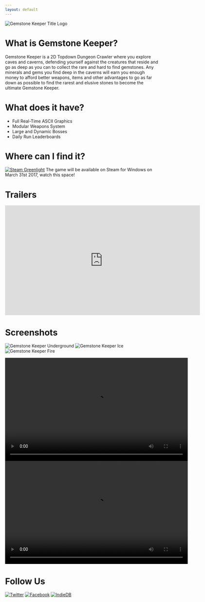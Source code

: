 ```yaml
---
layout: default
---
```


![Gemstone Keeper Title Logo](http://i.imgur.com/dzbnSG7.gif)

# What is Gemstone Keeper?
Gemstone Keeper is a 2D Topdown Dungeon Crawler where you explore caves and caverns, defending yourself against the creatures that reside and go as deep as you can to collect the rare and hard to find gemstones. Any minerals and gems you find deep in the caverns will earn you enough money to afford better weapons, items and other advantages to go as far down as possible to find the rarest and elusive stones to become the ultimate Gemstone Keeper.

# What does it have?
* Full Real-Time ASCII Graphics
* Modular Weapons System
* Large and Dynamic Bosses
* Daily Run Leaderboards

# Where can I find it?
[![Steam Greenlight](http://i.imgur.com/uj8mh9n.png)](https://steamcommunity.com/sharedfiles/filedetails/?id=661135046) 
The game will be available on Steam for Windows on March 31st 2017, watch this space!

# Trailers
<iframe width="640" height="360" src="https://www.youtube.com/embed/gZBnDGzpYJo" frameborder="0" allowfullscreen></iframe>

# Screenshots

![Gemstone Keeper Underground](http://i.imgur.com/0OOLJbD.png)
![Gemstone Keeper Ice](http://i.imgur.com/lX0NnvD.png)
![Gemstone Keeper Fire](http://i.imgur.com/21RCvIj.png)
<div class="gifv-player">
    <video preload="auto" loop="loop" autoplay width="600" height="338">
        <source type="video/webm" src="http://i.imgur.com/dWUuUfK.webm" />
        <source type="video/mp4" src="http://i.imgur.com/dWUuUfK.mp4" />
    </video>
	<div class="gifv-player-overlay"></div>
</div>
<div class="gifv-player">
    <video preload="auto" loop="loop" autoplay width="600" height="338">
        <source type="video/webm" src="http://i.imgur.com/OtsPZUo.webm" />
        <source type="video/mp4" src="http://i.imgur.com/OtsPZUo.mp4" />
    </video>
	<div class="gifv-player-overlay"></div>
</div>

# Follow Us
[![Twitter](http://i.imgur.com/WtfSBE6.png)](https://twitter.com/gamepopper)     [![Facebook](http://i.imgur.com/ilk0vwl.png)](https://www.facebook.com/GamepopperGames/)     [![IndieDB](http://i.imgur.com/4mPkE6X.png)](http://www.indiedb.com/games/gemstone-keeper)